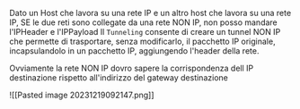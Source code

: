 Dato un Host che lavora su una rete IP e un altro host che lavora su una rete IP, SE le due reti sono collegate da una rete NON IP, non posso mandare l'IPHeader e l'IPPayload
Il `Tunneling` consente di creare un tunnel NON IP che permette di trasportare, senza modificarlo, il pacchetto IP originale, incapsulandolo in un pacchetto IP, aggiungendo l'header della rete.

Ovviamente la rete NON IP dovro sapere la corrispondenza dell IP destinazione rispetto all'indirizzo del gateway destinazione

![[Pasted image 20231219092147.png]]